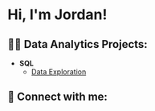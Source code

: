 <h1>Hi, I'm Jordan!</h1>

<h2>👨‍💻 Data Analytics Projects:</h2>

- <b>SQL</b>
  - [Data Exploration](https://github.com/jordanrobertson11/SQLDataExploration)

<h2> 🤳 Connect with me:</h2>
